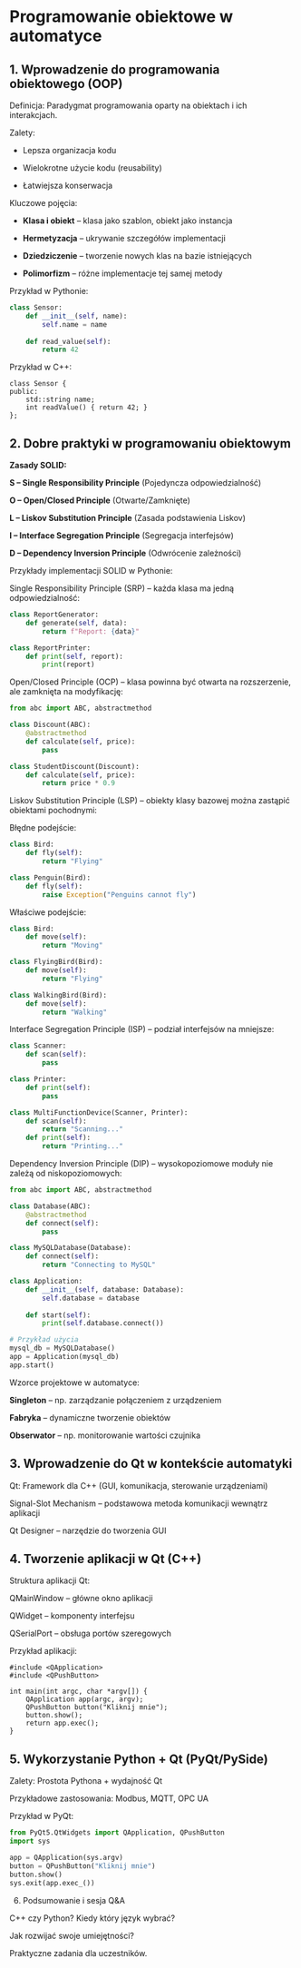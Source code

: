# Programowanie obiektowe w automatyce

## 1. Wprowadzenie do programowania obiektowego (OOP)

Definicja: Paradygmat programowania oparty na obiektach i ich interakcjach.

Zalety:

- Lepsza organizacja kodu

- Wielokrotne użycie kodu (reusability)

- Łatwiejsza konserwacja

Kluczowe pojęcia:

- **Klasa i obiekt** – klasa jako szablon, obiekt jako instancja

- **Hermetyzacja** – ukrywanie szczegółów implementacji

- **Dziedziczenie** – tworzenie nowych klas na bazie istniejących

- **Polimorfizm** – różne implementacje tej samej metody

Przykład w Pythonie:

```python
class Sensor:
    def __init__(self, name):
        self.name = name
    
    def read_value(self):
        return 42
```


Przykład w C++:
```
class Sensor {
public:
    std::string name;
    int readValue() { return 42; }
};
```


## 2. Dobre praktyki w programowaniu obiektowym

**Zasady SOLID:**

**S – Single Responsibility Principle** (Pojedyncza odpowiedzialność)

**O – Open/Closed Principle** (Otwarte/Zamknięte)

**L – Liskov Substitution Principle** (Zasada podstawienia Liskov)

**I – Interface Segregation Principle** (Segregacja interfejsów)

**D – Dependency Inversion Principle** (Odwrócenie zależności)

Przykłady implementacji SOLID w Pythonie:

Single Responsibility Principle (SRP) – każda klasa ma jedną odpowiedzialność:

```python
class ReportGenerator:
    def generate(self, data):
        return f"Report: {data}"

class ReportPrinter:
    def print(self, report):
        print(report)
```


Open/Closed Principle (OCP) – klasa powinna być otwarta na rozszerzenie, ale zamknięta na modyfikację:

```python
from abc import ABC, abstractmethod

class Discount(ABC):
    @abstractmethod
    def calculate(self, price):
        pass

class StudentDiscount(Discount):
    def calculate(self, price):
        return price * 0.9
```

Liskov Substitution Principle (LSP) – obiekty klasy bazowej można zastąpić obiektami pochodnymi:

Błędne podejście:

```python
class Bird:
    def fly(self):
        return "Flying"

class Penguin(Bird):
    def fly(self):
        raise Exception("Penguins cannot fly")
```

Właściwe podejście:

```python
class Bird:
    def move(self):
        return "Moving"

class FlyingBird(Bird):
    def move(self):
        return "Flying"

class WalkingBird(Bird):
    def move(self):
        return "Walking"
```

Interface Segregation Principle (ISP) – podział interfejsów na mniejsze:

```python
class Scanner:
    def scan(self):
        pass

class Printer:
    def print(self):
        pass

class MultiFunctionDevice(Scanner, Printer):
    def scan(self):
        return "Scanning..."
    def print(self):
        return "Printing..."
```

Dependency Inversion Principle (DIP) – wysokopoziomowe moduły nie zależą od niskopoziomowych:

```python
from abc import ABC, abstractmethod

class Database(ABC):
    @abstractmethod
    def connect(self):
        pass

class MySQLDatabase(Database):
    def connect(self):
        return "Connecting to MySQL"

class Application:
    def __init__(self, database: Database):
        self.database = database
    
    def start(self):
        print(self.database.connect())

# Przykład użycia
mysql_db = MySQLDatabase()
app = Application(mysql_db)
app.start()
```


Wzorce projektowe w automatyce:

**Singleton** – np. zarządzanie połączeniem z urządzeniem

**Fabryka** – dynamiczne tworzenie obiektów

**Obserwator** – np. monitorowanie wartości czujnika

## 3. Wprowadzenie do Qt w kontekście automatyki

Qt: Framework dla C++ (GUI, komunikacja, sterowanie urządzeniami)

Signal-Slot Mechanism – podstawowa metoda komunikacji wewnątrz aplikacji

Qt Designer – narzędzie do tworzenia GUI

## 4. Tworzenie aplikacji w Qt (C++)

Struktura aplikacji Qt:

QMainWindow – główne okno aplikacji

QWidget – komponenty interfejsu

QSerialPort – obsługa portów szeregowych

Przykład aplikacji:

```
#include <QApplication>
#include <QPushButton>

int main(int argc, char *argv[]) {
    QApplication app(argc, argv);
    QPushButton button("Kliknij mnie");
    button.show();
    return app.exec();
}
```

## 5. Wykorzystanie Python + Qt (PyQt/PySide)

Zalety: Prostota Pythona + wydajność Qt

Przykładowe zastosowania: Modbus, MQTT, OPC UA

Przykład w PyQt:

```python
from PyQt5.QtWidgets import QApplication, QPushButton
import sys

app = QApplication(sys.argv)
button = QPushButton("Kliknij mnie")
button.show()
sys.exit(app.exec_())
```


6. Podsumowanie i sesja Q&A

C++ czy Python? Kiedy który język wybrać?

Jak rozwijać swoje umiejętności?

Praktyczne zadania dla uczestników.